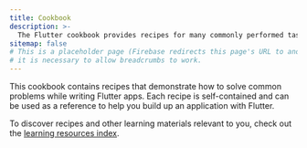 ```yaml
---
title: Cookbook
description: >-
  The Flutter cookbook provides recipes for many commonly performed tasks.
sitemap: false
# This is a placeholder page (Firebase redirects this page's URL to another);
# it is necessary to allow breadcrumbs to work.
---
```


This cookbook contains recipes that demonstrate how to
solve common problems while writing Flutter apps.
Each recipe is self-contained and can be used as a reference to
help you build up an application with Flutter.

To discover recipes and other learning materials relevant to you,
check out the [learning resources index][].

[learning resources index]: /reference/learning-resources
